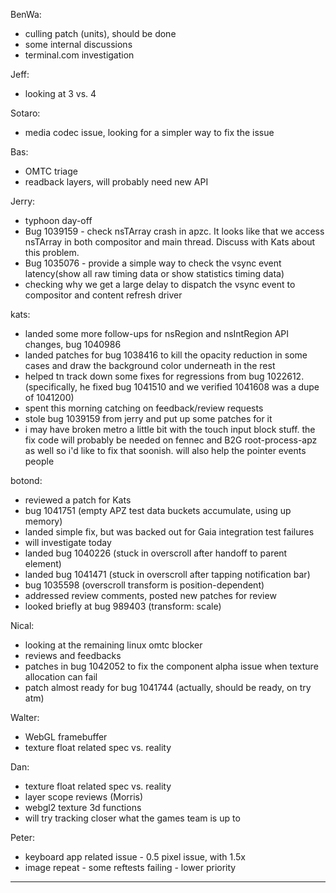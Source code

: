 BenWa:
* culling patch (units), should be done
* some internal discussions
* terminal.com investigation

Jeff:
* looking at 3 vs. 4

Sotaro:
* media codec issue, looking for a simpler way to fix the issue

Bas:
* OMTC triage
* readback layers, will probably need new API

Jerry:
* typhoon day-off
* Bug 1039159 - check nsTArray crash in apzc. It looks like that we access nsTArray in both compositor and main thread. Discuss with Kats about this problem.
* Bug 1035076 - provide a simple way to check the vsync event latency(show all raw timing data or show statistics timing data)
* checking why we get a large delay to dispatch the vsync event to compositor and content refresh driver

kats:
* landed some more follow-ups for nsRegion and nsIntRegion API changes, bug 1040986
* landed patches for bug 1038416 to kill the opacity reduction in some cases and draw the background color underneath in the rest
* helped tn track down some fixes for regressions from bug 1022612. (specifically, he fixed bug 1041510 and we verified 1041608 was a dupe of 1041200)
* spent this morning catching on feedback/review requests
* stole bug 1039159 from jerry and put up some patches for it
* i may have broken metro a little bit with the touch input block stuff. the fix code will probably be needed on fennec and B2G root-process-apz as well so i'd like to fix that soonish. will also help the pointer events people

botond:
* reviewed a patch for Kats
* bug 1041751 (empty APZ test data buckets accumulate, using up memory)
* landed simple fix, but was backed out for Gaia integration test failures
* will investigate today
* landed bug 1040226 (stuck in overscroll after handoff to parent element)
* landed bug 1041471 (stuck in overscroll after tapping notification bar)
* bug 1035598 (overscroll transform is position-dependent)
* addressed review comments, posted new patches for review
* looked briefly at bug 989403 (transform: scale)

Nical:
* looking at the remaining linux omtc blocker
* reviews and feedbacks
* patches in bug 1042052 to fix the component alpha issue when texture allocation can fail
* patch almost ready for bug 1041744 (actually, should be ready, on try atm)

Walter:
* WebGL framebuffer
* texture float related spec vs. reality

Dan:
* texture float related spec vs. reality
* layer scope reviews (Morris)
* webgl2 texture 3d functions
* will try tracking closer what the games team is up to

Peter:
* keyboard app related issue - 0.5 pixel issue, with 1.5x
* image repeat - some reftests failing - lower priority

________________


